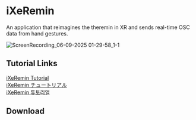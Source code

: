 # iXeRemin
An application that reimagines the theremin in XR and sends real-time OSC data from hand gestures.    

![ScreenRecording_06-09-2025 01-29-58_1-1](https://github.com/user-attachments/assets/16aab375-9c50-44e6-895c-a50227f6bfb9)

## Tutorial Links
<a href="https://www.gwangyulee.com/p/ixeremin-tutorial-eng.html" target="_blank">iXeRemin Tutorial</a>    
<a href="https://www.gwangyulee.com/p/ixeremin-tutorial-jpn.html" target="_blank">iXeRemin チュートリアル</a>    
<a href="https://www.gwangyulee.com/p/ixeremin-tutorial-kor.html" target="_blank">iXeRemin 튜토리얼</a>   

## Download
